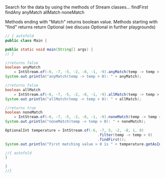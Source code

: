 Search for the data by using the methods of Stream classes...
findFirst
findAny
anyMatch
allMatch
noneMatch

Methods ending with "Match" returns boolean value.
Methods starting with "find" returns return Optional<T> (we discuss Optional<T> in further playgrounds)

```java runnable
// { autofold
public class Main {

public static void main(String[] args) {
// }

//returns false
boolean anyMatch
    = IntStream.of(-6, -7, -5, -2, -8, -1, -9).anyMatch(temp -> temp > 0);
System.out.println("anyMatch(temp -> temp > 0): " + anyMatch);

//returns false
boolean allMatch
    = IntStream.of(-6, -7, -5, -2, -8, -1, -9).allMatch(temp -> temp > 0);
System.out.println("allMatch(temp -> temp > 0): " + allMatch);

//returns true
boolean noneMatch
    = IntStream.of(-6, -7, -5, -2, -8, -1, -9).noneMatch(temp -> temp > 0);
System.out.println("noneMatch(temp -> temp > 0): " + noneMatch);

OptionalInt temperature = IntStream.of(-6, -7, 5, -2, -8, 1, 9)
                                          .filter(temp -> temp > 0)
                                          .findFirst();
System.out.println("First matching value > 0 is " + temperature.getAsInt());

//{ autofold
}

}
//}
```

